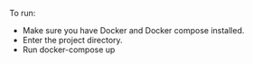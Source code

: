 To run:
- Make sure you have Docker and Docker compose installed.
- Enter the project directory.
- Run docker-compose up